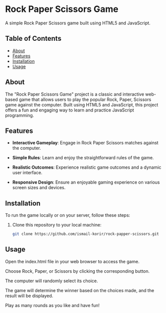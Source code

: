 # Rock Paper Scissors Game


A simple Rock Paper Scissors game built using HTML5 and JavaScript.

## Table of Contents

- [About](#about)
- [Features](#features)
- [Installation](#installation)
- [Usage](#usage)

## About

The "Rock Paper Scissors Game" project is a classic and interactive web-based game that allows users to play the popular Rock, Paper, Scissors game against the computer. Built using HTML5 and JavaScript, this project offers a fun and engaging way to learn and practice JavaScript programming.

## Features

- **Interactive Gameplay**: Engage in Rock Paper Scissors matches against the computer.

- **Simple Rules**: Learn and enjoy the straightforward rules of the game.

- **Realistic Outcomes**: Experience realistic game outcomes and a dynamic user interface.

- **Responsive Design**: Ensure an enjoyable gaming experience on various screen sizes and devices.


## Installation

To run the game locally or on your server, follow these steps:

1. Clone this repository to your local machine:

   ```bash
   git clone https://github.com/ismail-korir/rock-papper-scissors.git

  ## Usage
Open the index.html file in your web browser to access the game.

Choose Rock, Paper, or Scissors by clicking the corresponding button.

The computer will randomly select its choice.

The game will determine the winner based on the choices made, and the result will be displayed.

Play as many rounds as you like and have fun!
